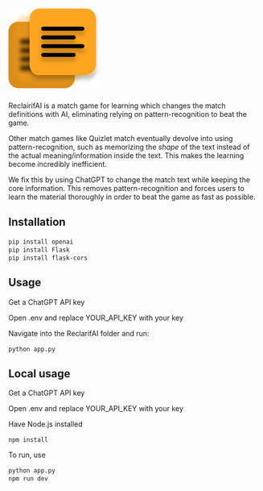 # <img src="https://github.com/DavidOprea/ReclairifAI/blob/master/src/assets/logo.svg">


ReclairifAI is a match game for learning which changes the match definitions with AI, eliminating relying on pattern-recognition to beat the game.

Other match games like Quizlet match eventually devolve into using pattern-recognition, such as memorizing the *shape* of the text instead of the actual meaning/information inside the text. This makes the learning become incredibly inefficient.

We fix this by using ChatGPT to change the match text while keeping the core information. This removes pattern-recognition and forces users to learn the material thoroughly in order to beat the game as fast as possible.

## Installation

```
pip install openai
pip install Flask
pip install flask-cors
```

## Usage
Get a ChatGPT API key

Open .env and replace YOUR_API_KEY with your key

Navigate into the ReclarifAI folder and run:

```
python app.py
```

## Local usage

Get a ChatGPT API key

Open .env and replace YOUR_API_KEY with your key

Have Node.js installed

```
npm install
```

To run, use

```
python app.py
npm run dev
```
